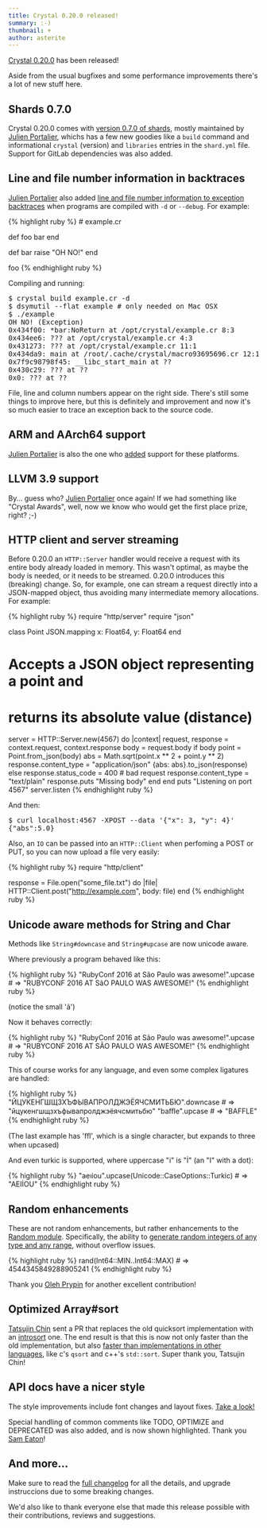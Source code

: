 ```yaml
---
title: Crystal 0.20.0 released!
summary: :-)
thumbnail: +
author: asterite
---
```


[Crystal 0.20.0](https://github.com/crystal-lang/crystal/releases/tag/0.20.0) has been released!

Aside from the usual bugfixes and some performance improvements there's
a lot of new stuff here.

## Shards 0.7.0

Crystal 0.20.0 comes with [version 0.7.0 of shards](https://github.com/crystal-lang/shards/releases/tag/v0.7.0),
mostly maintained by [Julien Portalier](https://github.com/ysbaddaden),
whichs has a few new goodies like a `build` command and informational
`crystal` (version) and `libraries` entries in the `shard.yml` file.
Support for GitLab dependencies was also added.

## Line and file number information in backtraces

[Julien Portalier](https://github.com/ysbaddaden) also added
[line and file number information to exception backtraces](https://github.com/crystal-lang/crystal/pull/3303)
when programs are compiled with `-d` or `--debug`.
For example:

<div class="code_section">{% highlight ruby %}
# example.cr

def foo
  bar
end

def bar
  raise "OH NO!"
end

foo
{% endhighlight ruby %}</div>

Compiling and running:

<pre class="code">
$ crystal build example.cr -d
$ dsymutil --flat example # only needed on Mac OSX
$ ./example
OH NO! (Exception)
0x434f00: *bar:NoReturn at /opt/crystal/example.cr 8:3
0x434ee6: ??? at /opt/crystal/example.cr 4:3
0x431273: ??? at /opt/crystal/example.cr 11:1
0x434da9: main at /root/.cache/crystal/macro93695696.cr 12:15
0x7f9c98798f45: __libc_start_main at ??
0x430c29: ??? at ??
0x0: ??? at ??
</pre>

File, line and column numbers appear on the right side. There's still some
things to improve here, but this is definitely and improvement and now
it's so much easier to trace an exception back to the source code.

## ARM and AArch64 support

[Julien Portalier](https://github.com/ysbaddaden) is also the one who
[added](https://github.com/crystal-lang/crystal/pull/3424)
support for these platforms.

## LLVM 3.9 support

By... guess who? [Julien Portalier](https://github.com/ysbaddaden) once again!
If we had something like "Crystal Awards", well, now we know who would get
the first place prize, right? ;-)

## HTTP client and server streaming

Before 0.20.0 an `HTTP::Server` handler would receive a request with its
entire body already loaded in memory. This wasn't optimal, as maybe the
body is needed, or it needs to be streamed. 0.20.0 introduces this (breaking)
change. So, for example, one can stream a request directly into a JSON-mapped
object, thus avoiding many intermediate memory allocations. For example:

<div class="code_section">{% highlight ruby %}
require "http/server"
require "json"

class Point
  JSON.mapping x: Float64, y: Float64
end

# Accepts a JSON object representing a point and
# returns its absolute value (distance)
server = HTTP::Server.new(4567) do |context|
  request, response = context.request, context.response
  body = request.body
  if body
    point = Point.from_json(body)
    abs = Math.sqrt(point.x ** 2 + point.y ** 2)
    response.content_type = "application/json"
    {abs: abs}.to_json(response)
  else
    response.status_code = 400 # bad request
    response.content_type = "text/plain"
    response.puts "Missing body"
  end
end
puts "Listening on port 4567"
server.listen
{% endhighlight ruby %}</div>

And then:

<pre class="code">
$ curl localhost:4567 -XPOST --data '{"x": 3, "y": 4}'
{"abs":5.0}
</pre>

Also, an `IO` can be passed into an `HTTP::Client` when perfoming a POST or PUT,
so you can now upload a file very easily:

<div class="code_section">{% highlight ruby %}
require "http/client"

response = File.open("some_file.txt") do |file|
  HTTP::Client.post("http://example.com", body: file)
end
{% endhighlight ruby %}</div>

## Unicode aware methods for String and Char

Methods like `String#downcase` and `String#upcase` are now unicode aware.

Where previously a program behaved like this:

<div class="code_section">{% highlight ruby %}
"RubyConf 2016 at São Paulo was awesome!".upcase
  # => "RUBYCONF 2016 AT SãO PAULO WAS AWESOME!"
{% endhighlight ruby %}</div>

(notice the small 'ã')

Now it behaves correctly:

<div class="code_section">{% highlight ruby %}
"RubyConf 2016 at São Paulo was awesome!".upcase
  # => "RUBYCONF 2016 AT SÃO PAULO WAS AWESOME!"
{% endhighlight ruby %}</div>

This of course works for any language, and even some complex ligatures are
handled:

<div class="code_section">{% highlight ruby %}
"ЙЦУКЕНГШЩЗХЪФЫВАПРОЛДЖЭЁЯЧСМИТЬБЮ".downcase
  # => "йцукенгшщзхъфывапролджэёячсмитьбю"
"baﬄe".upcase # => "BAFFLE"
{% endhighlight ruby %}</div>

(The last example has 'ﬄ', which is a single character, but expands to
three when upcased)

And even turkic is supported, where uppercase "i" is "İ" (an "I" with a dot):

<div class="code_section">{% highlight ruby %}
"aeıiou".upcase(Unicode::CaseOptions::Turkic)
  # => "AEIİOU"
{% endhighlight ruby %}</div>

## Random enhancements

These are not random enhancements, but rather enhancements to the
[Random module](https://crystal-lang.org/api/0.20.0/Random.html).
Specifically, the ability to [generate random integers of any type
and any range](https://github.com/crystal-lang/crystal/pull/3402),
without overflow issues.

<div class="code_section">{% highlight ruby %}
rand(Int64::MIN..Int64::MAX) # => 4544345849288905241
{% endhighlight ruby %}</div>

Thank you
[Oleh Prypin](https://github.com/BlaXpirit) for another
excellent contribution!

## Optimized Array#sort

[Tatsujin Chin](https://github.com/c910335) sent a PR that
replaces the old quicksort implementation with an
[introsort](https://en.wikipedia.org/wiki/Introsort) one.
The end result is that this is now not only faster than the
old implementation, but also
[faster than implementations in other languages](https://gist.github.com/firejox/4d300495811c1dda65fefc1b76fc57b6),
like c's `qsort` and c++'s `std::sort`. Super thank you,
Tatsujin Chin!

## API docs have a nicer style

The style improvements include font changes and layout fixes.
[Take a look!](https://crystal-lang.org/api)

Special handling of common comments like TODO, OPTIMIZE and DEPRECATED
was also added, and is now shown highlighted. Thank you
[Sam Eaton](https://github.com/samueleaton)!

## And more...

Make sure to read the [full changelog](https://github.com/crystal-lang/crystal/releases/tag/0.20.0)
for all the details, and upgrade instruccions due to some breaking changes.

We'd also like to thank everyone else that made this release possible
with their contributions, reviews and suggestions.
